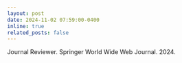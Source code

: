 ```yaml
---
layout: post  
date: 2024-11-02 07:59:00-0400 
inline: true  
related_posts: false  
---
```


Journal Reviewer. Springer World Wide Web Journal. 2024.
